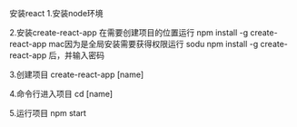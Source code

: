 安装react
1.安装node环境

2.安装create-react-app
在需要创建项目的位置运行
npm install -g create-react-app
mac因为是全局安装需要获得权限运行
sodu npm install -g create-react-app
后，并输入密码

3.创建项目
create-react-app [name]

4.命令行进入项目
cd [name]

5.运行项目
npm start
